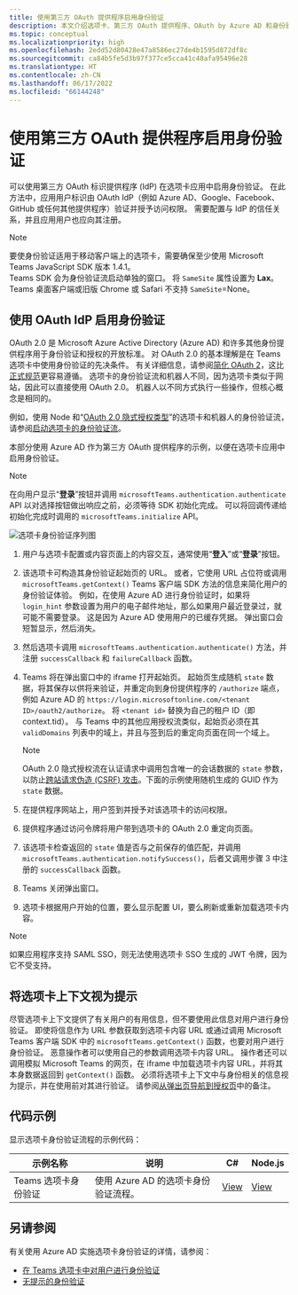 ```yaml
---
title: 使用第三方 OAuth 提供程序启用身份验证
description: 本文介绍选项卡、第三方 OAuth 提供程序、OAuth by Azure AD 和身份验证代码示例中的 Teams 身份验证流。
ms.topic: conceptual
ms.localizationpriority: high
ms.openlocfilehash: 2edd52d80428e47a8586ec27de4b1595d872df8c
ms.sourcegitcommit: ca84b5fe5d3b97f377ce5cca41c48afa95496e28
ms.translationtype: HT
ms.contentlocale: zh-CN
ms.lasthandoff: 06/17/2022
ms.locfileid: "66144248"
---
```

# <a name="enable-authentication-using-third-party-oauth-provider"></a>使用第三方 OAuth 提供程序启用身份验证

可以使用第三方 OAuth 标识提供程序 (IdP) 在选项卡应用中启用身份验证。 在此方法中，应用用户标识由 OAuth IdP（例如 Azure AD、Google、Facebook、GitHub 或任何其他提供程序）验证并授予访问权限。 需要配置与 IdP 的信任关系，并且应用用户也应向其注册。

> [!NOTE]
> 要使身份验证适用于移动客户端上的选项卡，需要确保至少使用 Microsoft Teams JavaScript SDK 版本 1.4.1。  
> Teams SDK 会为身份验证流启动单独的窗口。 将 `SameSite` 属性设置为 **Lax**。 Teams 桌面客户端或旧版 Chrome 或 Safari 不支持 `SameSite`=None。

## <a name="use-oauth-idp-to-enable-authentication"></a>使用 OAuth IdP 启用身份验证

OAuth 2.0 是 Microsoft Azure Active Directory (Azure AD) 和许多其他身份提供程序用于身份验证和授权的开放标准。 对 OAuth 2.0 的基本理解是在 Teams 选项卡中使用身份验证的先决条件。 有关详细信息，请参阅[简化 OAuth 2](https://aaronparecki.com/oauth-2-simplified/)，这比[正式规范](https://oauth.net/2/)更容易遵循。 选项卡的身份验证流和机器人不同，因为选项卡类似于网站，因此可以直接使用 OAuth 2.0。 机器人以不同方式执行一些操作，但核心概念是相同的。

例如，使用 Node 和“[OAuth 2.0 隐式授权类型](https://oauth.net/2/grant-types/implicit/)”的选项卡和机器人的身份验证流，请参阅[启动选项卡的身份验证流](~/tabs/how-to/authentication/auth-tab-aad.md#initiate-authentication-flow)。

本部分使用 Azure AD 作为第三方 OAuth 提供程序的示例，以便在选项卡应用中启用身份验证。

> [!NOTE]
> 在向用户显示“**登录**”按钮并调用 `microsoftTeams.authentication.authenticate` API 以对选择按钮做出响应之前，必须等待 SDK 初始化完成。 可以将回调传递给初始化完成时调用的 `microsoftTeams.initialize` API。

![选项卡身份验证序列图](~/assets/images/authentication/tab_auth_sequence_diagram.png)

1. 用户与选项卡配置或内容页面上的内容交互，通常使用“**登入**”或“**登录**”按钮。
2. 该选项卡可构造其身份验证起始页的 URL。 或者，它使用 URL 占位符或调用 `microsoftTeams.getContext()` Teams 客户端 SDK 方法的信息来简化用户的身份验证体验。 例如，在使用 Azure AD 进行身份验证时，如果将 `login_hint` 参数设置为用户的电子邮件地址，那么如果用户最近登录过，就可能不需要登录。 这是因为 Azure AD 使用用户的已缓存凭据。 弹出窗口会短暂显示，然后消失。
3. 然后选项卡调用 `microsoftTeams.authentication.authenticate()` 方法，并注册 `successCallback` 和 `failureCallback` 函数。
4. Teams 将在弹出窗口中的 iframe 打开起始页。 起始页生成随机 `state` 数据，将其保存以供将来验证，并重定向到身份提供程序的 `/authorize` 端点，例如 Azure AD 的 `https://login.microsoftonline.com/<tenant ID>/oauth2/authorize`。 将 `<tenant id>` 替换为自己的租户 ID（即 context.tid）。
与 Teams 中的其他应用授权流类似，起始页必须在其 `validDomains` 列表中的域上，并且与签到后的重定向页面在同一个域上。

    > [!NOTE]
    > OAuth 2.0 隐式授权流在认证请求中调用包含唯一的会话数据的 `state` 参数，以防止[跨站请求伪造 (CSRF) 攻击](https://en.wikipedia.org/wiki/Cross-site_request_forgery)。下面的示例使用随机生成的 GUID 作为 `state` 数据。

5. 在提供程序网站上，用户签到并授予对该选项卡的访问权限。
6. 提供程序通过访问令牌将用户带到选项卡的 OAuth 2.0 重定向页面。
7. 该选项卡检查返回的 `state` 值是否与之前保存的值匹配，并调用 `microsoftTeams.authentication.notifySuccess()`，后者又调用步骤 3 中注册的 `successCallback` 函数。
8. Teams 关闭弹出窗口。
9. 选项卡根据用户开始的位置，要么显示配置 UI，要么刷新或重新加载选项卡内容。

> [!NOTE]
> 如果应用程序支持 SAML SSO，则无法使用选项卡 SSO 生成的 JWT 令牌，因为它不受支持。

## <a name="treat-tab-context-as-hints"></a>将选项卡上下文视为提示

尽管选项卡上下文提供了有关用户的有用信息，但不要使用此信息对用户进行身份验证。 即使将信息作为 URL 参数获取到选项卡内容 URL 或通过调用 Microsoft Teams 客户端 SDK 中的 `microsoftTeams.getContext()` 函数，也要对用户进行身份验证。 恶意操作者可以使用自己的参数调用选项卡内容 URL。 操作者还可以调用模拟 Microsoft Teams 的网页，在 iframe 中加载选项卡内容 URL，并将其本身数据返回到 `getContext()` 函数。 必须将选项卡上下文中与身份相关的信息视为提示，并在使用前对其进行验证。 请参阅[从弹出页导航到授权页](~/tabs/how-to/authentication/auth-tab-aad.md#navigate-to-the-authorization-page-from-your-pop-up-page)中的备注。

## <a name="code-sample"></a>代码示例

显示选项卡身份验证流程的示例代码：

| **示例名称** | **说明** | **C#** | **Node.js** |
|-----------------|-----------------|-------------|------------|
| Teams 选项卡身份验证 | 使用 Azure AD 的选项卡身份验证流程。 | [View](https://github.com/OfficeDev/Microsoft-Teams-Samples/tree/main/samples/app-complete-sample/csharp) | [View](https://github.com/OfficeDev/Microsoft-Teams-Samples/tree/main/samples/app-complete-sample/nodejs) |

## <a name="see-also"></a>另请参阅

有关使用 Azure AD 实施选项卡身份验证的详情，请参阅：

* [在 Teams 选项卡中对用户进行身份验证](~/tabs/how-to/authentication/auth-tab-AAD.md)
* [无提示的身份验证](~/tabs/how-to/authentication/auth-silent-AAD.md)
